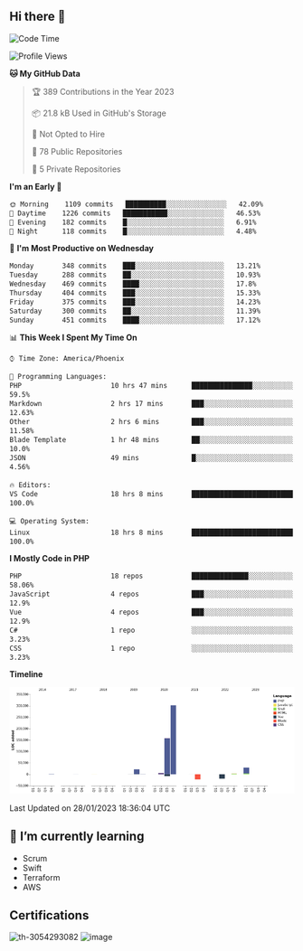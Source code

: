 ## Hi there 👋

<!--START_SECTION:waka-->
![Code Time](http://img.shields.io/badge/Code%20Time-7%2C966%20hrs%2014%20mins-blue)

![Profile Views](http://img.shields.io/badge/Profile%20Views-8-blue)

**🐱 My GitHub Data** 

> 🏆 389 Contributions in the Year 2023
 > 
> 📦 21.8 kB Used in GitHub's Storage 
 > 
> 🚫 Not Opted to Hire
 > 
> 📜 78 Public Repositories 
 > 
> 🔑 5 Private Repositories  
 > 
**I'm an Early 🐤** 

```text
🌞 Morning    1109 commits   ██████████░░░░░░░░░░░░░░░   42.09% 
🌆 Daytime    1226 commits   ███████████░░░░░░░░░░░░░░   46.53% 
🌃 Evening    182 commits    █░░░░░░░░░░░░░░░░░░░░░░░░   6.91% 
🌙 Night      118 commits    █░░░░░░░░░░░░░░░░░░░░░░░░   4.48%

```
📅 **I'm Most Productive on Wednesday** 

```text
Monday       348 commits    ███░░░░░░░░░░░░░░░░░░░░░░   13.21% 
Tuesday      288 commits    ██░░░░░░░░░░░░░░░░░░░░░░░   10.93% 
Wednesday    469 commits    ████░░░░░░░░░░░░░░░░░░░░░   17.8% 
Thursday     404 commits    ███░░░░░░░░░░░░░░░░░░░░░░   15.33% 
Friday       375 commits    ███░░░░░░░░░░░░░░░░░░░░░░   14.23% 
Saturday     300 commits    ██░░░░░░░░░░░░░░░░░░░░░░░   11.39% 
Sunday       451 commits    ████░░░░░░░░░░░░░░░░░░░░░   17.12%

```


📊 **This Week I Spent My Time On** 

```text
⌚︎ Time Zone: America/Phoenix

💬 Programming Languages: 
PHP                      10 hrs 47 mins      ███████████████░░░░░░░░░░   59.5% 
Markdown                 2 hrs 17 mins       ███░░░░░░░░░░░░░░░░░░░░░░   12.63% 
Other                    2 hrs 6 mins        ███░░░░░░░░░░░░░░░░░░░░░░   11.58% 
Blade Template           1 hr 48 mins        ██░░░░░░░░░░░░░░░░░░░░░░░   10.0% 
JSON                     49 mins             █░░░░░░░░░░░░░░░░░░░░░░░░   4.56%

🔥 Editors: 
VS Code                  18 hrs 8 mins       █████████████████████████   100.0%

💻 Operating System: 
Linux                    18 hrs 8 mins       █████████████████████████   100.0%

```

**I Mostly Code in PHP** 

```text
PHP                      18 repos            ██████████████░░░░░░░░░░░   58.06% 
JavaScript               4 repos             ███░░░░░░░░░░░░░░░░░░░░░░   12.9% 
Vue                      4 repos             ███░░░░░░░░░░░░░░░░░░░░░░   12.9% 
C#                       1 repo              ░░░░░░░░░░░░░░░░░░░░░░░░░   3.23% 
CSS                      1 repo              ░░░░░░░░░░░░░░░░░░░░░░░░░   3.23%

```


**Timeline**

![Chart not found](https://raw.githubusercontent.com/mikebronner/mikebronner/master/charts/bar_graph.png) 


 Last Updated on 28/01/2023 18:36:04 UTC
<!--END_SECTION:waka-->

<!--
**mikebronner/mikebronner** is a ✨ _special_ ✨ repository because its `README.md` (this file) appears on your GitHub profile.

Here are some ideas to get you started:

- 🔭 I’m currently working on ...
- 🌱 I’m currently learning ...
- 👯 I’m looking to collaborate on ...
- 🤔 I’m looking for help with ...
- 💬 Ask me about ...
- 📫 How to reach me: ...
- 😄 Pronouns: ...
- ⚡ Fun fact: ...
-->

## 🌱 I’m currently learning

- Scrum
- Swift
- Terraform
- AWS

## Certifications

![th-3054293082](https://user-images.githubusercontent.com/1791050/208267034-c5006f82-ae89-41eb-9478-7106c5aba070.jpg)          ![image](https://user-images.githubusercontent.com/1791050/208267032-13c8c426-f627-448d-b23e-e3dd74b6712a.png)

